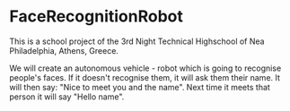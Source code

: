 # FaceRecognitionRobot
This is a school project of the 3rd Night Technical Highschool of Nea Philadelphia, Athens, Greece. 

We will create an autonomous vehicle - robot which is going to recognise people's faces. 
If it doesn't recognise them, it will ask them their name. 
It will then say: "Nice to meet you and the name".
Next time it meets that person it will say "Hello name".
  


